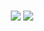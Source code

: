 <h3 align="center">
  <img src="https://cdn.jsdelivr.net/gh/devicons/devicon/icons/debian/debian-original.svg" />
  <img src="https://cdn.jsdelivr.net/gh/devicons/devicon/icons/docker/docker-original-wordmark.svg" />
</h3>
